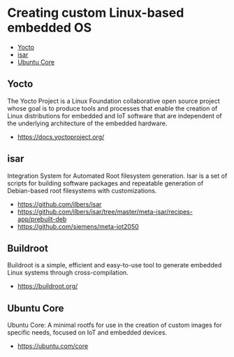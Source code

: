 #  Creating custom Linux-based embedded OS

- [Yocto](#yocto)
- [isar](#isar)
- [Ubuntu Core](#ubuntu-core)

## Yocto

The Yocto Project is a Linux Foundation collaborative open source project whose goal is to produce tools and processes that enable the creation of Linux distributions for embedded and IoT software that are independent of the underlying architecture of the embedded hardware.

- https://docs.yoctoproject.org/


## isar

Integration System for Automated Root filesystem generation. Isar is a set of scripts for building software packages and repeatable generation of Debian-based root filesystems with customizations.

- https://github.com/ilbers/isar
- https://github.com/ilbers/isar/tree/master/meta-isar/recipes-app/prebuilt-deb
- https://github.com/siemens/meta-iot2050

## Buildroot

Buildroot is a simple, efficient and easy-to-use tool to generate embedded Linux systems through cross-compilation.

- https://buildroot.org/

## Ubuntu Core

Ubuntu Core: A minimal rootfs for use in the creation of custom images for specific needs, focused on IoT and embedded devices.

- https://ubuntu.com/core
